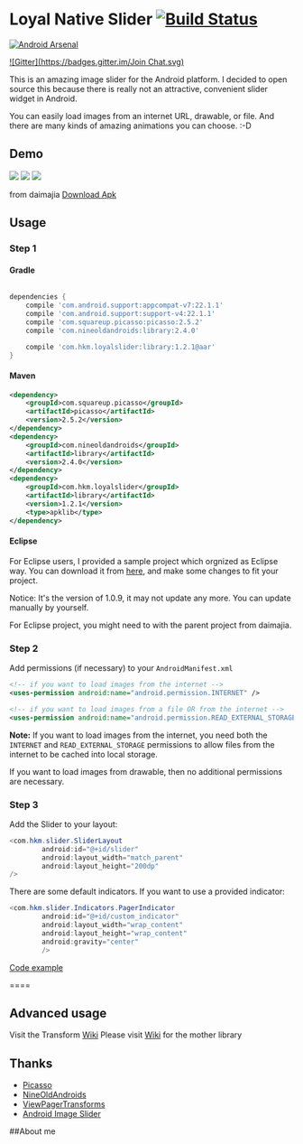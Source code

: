 # Loyal Native Slider [![Build Status](https://travis-ci.org/jjhesk/LoyalNativeSlider.svg)](https://travis-ci.org/jjhesk/LoyalNativeSlider)
[![Android Arsenal](https://img.shields.io/badge/Android%20Arsenal-Loyal%20Native%20Slider-brightgreen.svg?style=flat)](http://android-arsenal.com/details/1/1998)

[![Gitter](https://badges.gitter.im/Join Chat.svg)](https://gitter.im/daimajia/AndroidImageSlider?utm_source=badge&utm_medium=badge&utm_campaign=pr-badge&utm_content=badge)
 
This is an amazing image slider for the Android platform. I decided to open source this because there is really not an attractive, convenient slider widget in Android.
 
You can easily load images from an internet URL, drawable, or file. And there are many kinds of amazing animations you can choose. :-D
 
## Demo
 
![](scn/device-2015-06-17-142823.png)
![](scn/device-2015-06-17-150718.png)
![](scn/device-2015-06-17-150829.png)

from daimajia [Download Apk](https://github.com/daimajia/AndroidImageSlider/releases/download/v1.0.8/demo-1.0.8.apk)
 
## Usage

### Step 1

#### Gradle

```groovy

dependencies {
    compile 'com.android.support:appcompat-v7:22.1.1'
    compile 'com.android.support:support-v4:22.1.1'
    compile 'com.squareup.picasso:picasso:2.5.2'
    compile 'com.nineoldandroids:library:2.4.0'

    compile 'com.hkm.loyalslider:library:1.2.1@aar'
}

```


#### Maven

```xml
<dependency>
    <groupId>com.squareup.picasso</groupId>
    <artifactId>picasso</artifactId>
    <version>2.5.2</version>
</dependency>
<dependency>
    <groupId>com.nineoldandroids</groupId>
    <artifactId>library</artifactId>
    <version>2.4.0</version>
</dependency>
<dependency>
    <groupId>com.hkm.loyalslider</groupId>
    <artifactId>library</artifactId>
    <version>1.2.1</version>
    <type>apklib</type>
</dependency>
```

#### Eclipse

For Eclipse users, I provided a sample project which orgnized as Eclipse way. You can download it from [here](https://github.com/daimajia/AndroidImageSlider/releases/download/v1.0.9/AndroidImageSlider-Eclipse.zip), and make some changes to fit your project.

Notice: It's the version of 1.0.9, it may not update any more. You can update manually by yourself.

For Eclipse project, you might need to with the parent project from daimajia.

### Step 2

Add permissions (if necessary) to your `AndroidManifest.xml`

```xml
<!-- if you want to load images from the internet -->
<uses-permission android:name="android.permission.INTERNET" /> 

<!-- if you want to load images from a file OR from the internet -->
<uses-permission android:name="android.permission.READ_EXTERNAL_STORAGE" />
```

**Note:** If you want to load images from the internet, you need both the `INTERNET` and `READ_EXTERNAL_STORAGE` permissions to allow files from the internet to be cached into local storage.

If you want to load images from drawable, then no additional permissions are necessary.

### Step 3

Add the Slider to your layout:
 
```java
<com.hkm.slider.SliderLayout
        android:id="@+id/slider"
        android:layout_width="match_parent"
        android:layout_height="200dp"
/>
```        
 
There are some default indicators. If you want to use a provided indicator:
 
```java
<com.hkm.slider.Indicators.PagerIndicator
        android:id="@+id/custom_indicator"
        android:layout_width="wrap_content"
        android:layout_height="wrap_content"
        android:gravity="center"
        />
```

[Code example](https://github.com/jjhesk/LoyalNativeSlider/blob/master/demo/src/main/java/com/daimajia/slider/demo/MainActivity.java)
 
====

## Advanced usage
Visit the Transform [Wiki](https://github.com/jjhesk/LoyalNativeSlider/wiki)
Please visit [Wiki](https://github.com/daimajia/AndroidImageSlider/wiki) for the mother library
 
## Thanks

- [Picasso](https://github.com/square/picasso)
- [NineOldAndroids](https://github.com/JakeWharton/NineOldAndroids)
- [ViewPagerTransforms](https://github.com/ToxicBakery/ViewPagerTransforms)
- [Android Image Slider](https://github.com/daimajia/AndroidImageSlider)

##About me
